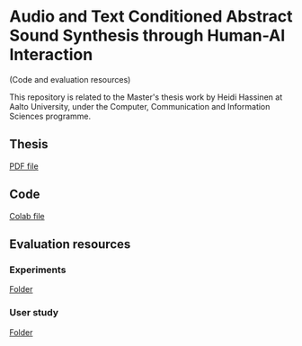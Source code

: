 # Audio and Text Conditioned Abstract Sound Synthesis through Human-AI Interaction
(Code and evaluation resources)

This repository is related to the Master's thesis work by Heidi Hassinen at Aalto University, under the Computer, Communication and Information Sciences programme.

## Thesis

[PDF file](https://aaltodoc.aalto.fi/bitstream/handle/123456789/119485/master_Hassinen_Heidi_2023.pdf?sequence=1&isAllowed=y)

## Code

[Colab file](https://colab.research.google.com/drive/1jSIdy-9ocLMVp6YEpGRMxx1rzZ4PXIq2?usp=sharing)

## Evaluation resources

### Experiments

[Folder](https://github.com/heidihas/abs-sound-synth/tree/main/Experiments)

### User study

[Folder](https://github.com/heidihas/abs-sound-synth/tree/main/User_study)
